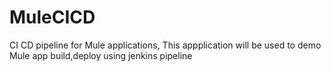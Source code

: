 # MuleCICD
CI CD pipeline for Mule applications,
This appplication will be used to demo Mule app build,deploy using jenkins pipeline
